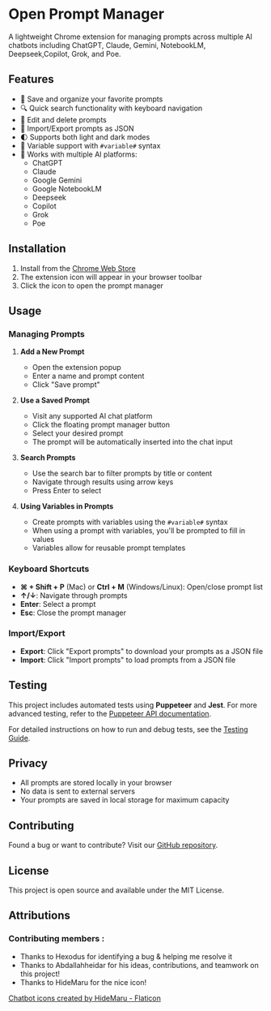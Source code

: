 # Open Prompt Manager

A lightweight Chrome extension for managing prompts across multiple AI chatbots including ChatGPT, Claude, Gemini, NotebookLM, Deepseek,Copilot, Grok, and Poe.

## Features

- 🚀 Save and organize your favorite prompts
- 🔍 Quick search functionality with keyboard navigation
- 📝 Edit and delete prompts
- 💾 Import/Export prompts as JSON
- 🌓 Supports both light and dark modes
- 🔄 Variable support with `#variable#` syntax
- 🎯 Works with multiple AI platforms:
  - ChatGPT
  - Claude
  - Google Gemini
  - Google NotebookLM
  - Deepseek
  - Copilot
  - Grok
  - Poe

## Installation

1. Install from the [Chrome Web Store](https://chromewebstore.google.com/detail/simple-prompt-manager-cha/gmhaghdbihgenofhnmdbglbkbplolain)
2. The extension icon will appear in your browser toolbar
3. Click the icon to open the prompt manager

## Usage

### Managing Prompts

1. **Add a New Prompt**

   - Open the extension popup
   - Enter a name and prompt content
   - Click "Save prompt"

2. **Use a Saved Prompt**

   - Visit any supported AI chat platform
   - Click the floating prompt manager button
   - Select your desired prompt
   - The prompt will be automatically inserted into the chat input

3. **Search Prompts**

   - Use the search bar to filter prompts by title or content
   - Navigate through results using arrow keys
   - Press Enter to select

4. **Using Variables in Prompts**
   - Create prompts with variables using the `#variable#` syntax
   - When using a prompt with variables, you'll be prompted to fill in values
   - Variables allow for reusable prompt templates

### Keyboard Shortcuts

- **⌘ + Shift + P** (Mac) or **Ctrl + M** (Windows/Linux): Open/close prompt list
- **↑/↓**: Navigate through prompts
- **Enter**: Select a prompt
- **Esc**: Close the prompt manager

### Import/Export

- **Export**: Click "Export prompts" to download your prompts as a JSON file
- **Import**: Click "Import prompts" to load prompts from a JSON file

## Testing

This project includes automated tests using **Puppeteer** and **Jest**. For more advanced testing, refer to the [Puppeteer API documentation](https://pptr.dev/).

For detailed instructions on how to run and debug tests, see the [Testing Guide](TESTING.md).

## Privacy

- All prompts are stored locally in your browser
- No data is sent to external servers
- Your prompts are saved in local storage for maximum capacity

## Contributing

Found a bug or want to contribute? Visit our [GitHub repository](https://github.com/jonathanbertholet/promptmanager).

## License

This project is open source and available under the MIT License.

## Attributions

### Contributing members :

- Thanks to Hexodus for identifying a bug & helping me resolve it
- Thanks to Abdallahheidar for his ideas, contributions, and teamwork on this project!
- Thanks to HideMaru for the nice icon!

<a href="https://www.flaticon.com/free-icons/chatbot" title="chatbot icons">Chatbot icons created by HideMaru - Flaticon</a>
